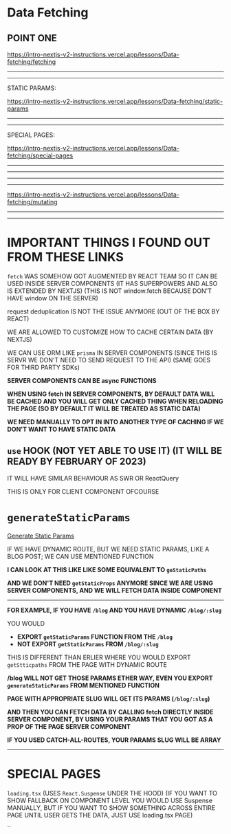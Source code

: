 # Data Fetching


## POINT ONE

<https://intro-nextjs-v2-instructions.vercel.app/lessons/Data-fetching/fetching>

***
***

STATIC PARAMS:

<https://intro-nextjs-v2-instructions.vercel.app/lessons/Data-fetching/static-params>

***
***

SPECIAL PAGES:

<https://intro-nextjs-v2-instructions.vercel.app/lessons/Data-fetching/special-pages>

***
***

***
***

<https://intro-nextjs-v2-instructions.vercel.app/lessons/Data-fetching/mutating>

***
***

# IMPORTANT THINGS I FOUND OUT FROM THESE LINKS

`fetch` WAS SOMEHOW GOT AUGMENTED BY REACT TEAM SO IT CAN BE USED INSIDE SERVER COMPONENTS (IT HAS SUPERPOWERS AND ALSO IS EXTENDED BY NEXTJS) (THIS IS NOT window.fetch BECAUSE DON'T HAVE window ON THE SERVER)

request deduplication IS NOT THE ISSUE ANYMORE (OUT OF THE BOX BY REACT)

WE ARE ALLOWED TO CUSTOMIZE HOW TO CACHE CERTAIN DATA (BY NEXTJS)


WE CAN USE ORM LIKE `prisma` IN SERVER COMPONENTS (SINCE THIS IS SERVR WE DON'T NEED TO SEND REQUEST TO THE API) (SAME GOES FOR THIRD PARTY SDKs)

**SERVER COMPONENTS CAN BE async FUNCTIONS**

**WHEN USING fetch IN SERVER COMPONENTS, BY DEFAULT DATA WILL BE CACHED AND YOU WILL GET ONLY CACHED THING WHEN RELOADING THE PAGE (SO BY DEFAULT IT WILL BE TREATED AS STATIC DATA)**

**WE NEED MANUALLY TO OPT IN INTO ANOTHER TYPE OF CACHING IF WE DON'T WANT TO HAVE STATIC DATA**

## `use` HOOK (NOT YET ABLE TO USE IT) (IT WILL BE READY BY FEBRUARY OF 2023)

IT WILL HAVE SIMILAR BEHAVIOUR AS SWR OR ReactQuery

THIS IS ONLY FOR CLIENT COMPONENT OFCOURSE

# `generateStaticParams`

[Generate Static Params](https://beta.nextjs.org/docs/api-reference/generate-static-params)

IF WE HAVE DYNAMIC ROUTE, BUT WE NEED STATIC PARAMS, LIKE A BLOG POST; WE CAN USE MENTIONED FUNCTION

**I CAN LOOK AT THIS LIKE LIKE SOME EQUIVALENT TO `geStaticPaths`**

**AND WE DON'T NEED `getStaticProps` ANYMORE SINCE WE ARE USING SERVER COMPONENTS, AND WE WILL FETCH DATA INSIDE COMPONENT**

***

**FOR EXAMPLE, IF YOU HAVE `/blog` AND YOU HAVE DYNAMIC `/blog/:slug`**

YOU WOULD

- **EXPORT `getStaticParams`  FUNCTION FROM THE `/blog`**
- **NOT EXPORT `getStaticParams` FROM `/blog/:slug`**

THIS IS DIFFERENT THAN ERLIER WHERE YOU WOULD EXPORT `getStticpaths` FROM THE PAGE WITH DYNAMIC ROUTE

**/blog WILL NOT GET THOSE PARAMS ETHER WAY, EVEN YOU EXPORT `generateStaticParams` FROM MENTIONED FUNCTION** 

**PAGE WITH APPROPRIATE SLUG WILL GET ITS PARAMS (`/blog/:slug`)**

**AND THEN YOU CAN FETCH DATA BY CALLING fetch DIRECTLY INSIDE SERVER COMPONENT, BY USING YOUR PARAMS THAT YOU GOT AS A PROP OF THE PAGE SERVER COMPONENT**

**IF YOU USED CATCH-ALL-ROUTES, YOUR PARAMS SLUG WILL BE ARRAY**

***

# SPECIAL PAGES

`loading.tsx` (USES `React.Suspense` UNDER THE HOOD) (IF YOU WANT TO SHOW FALLBACK  ON COMPONENT LEVEL YOU WOULD USE Suspense MANUALLY, BUT IF YOU WANT TO SHOW SOMETHING ACROSS ENTIRE PAGE UNTIL USER GETS THE DATA, JUST USE loading.tsx PAGE)

``







